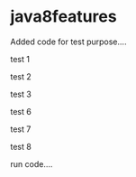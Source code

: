 # java8features



Added code for test purpose....

test 1

test 2

test 3



test 6 

test 7

test 8


run code....

